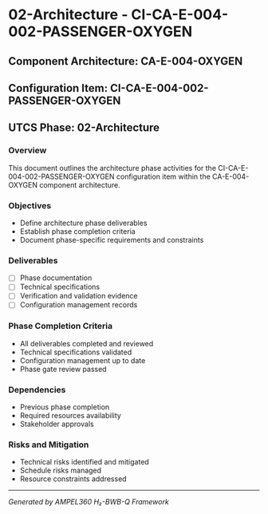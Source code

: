 # 02-Architecture - CI-CA-E-004-002-PASSENGER-OXYGEN

## Component Architecture: CA-E-004-OXYGEN
## Configuration Item: CI-CA-E-004-002-PASSENGER-OXYGEN
## UTCS Phase: 02-Architecture

### Overview
This document outlines the architecture phase activities for the CI-CA-E-004-002-PASSENGER-OXYGEN configuration item within the CA-E-004-OXYGEN component architecture.

### Objectives
- Define architecture phase deliverables
- Establish phase completion criteria
- Document phase-specific requirements and constraints

### Deliverables
- [ ] Phase documentation
- [ ] Technical specifications
- [ ] Verification and validation evidence
- [ ] Configuration management records

### Phase Completion Criteria
- All deliverables completed and reviewed
- Technical specifications validated
- Configuration management up to date
- Phase gate review passed

### Dependencies
- Previous phase completion
- Required resources availability
- Stakeholder approvals

### Risks and Mitigation
- Technical risks identified and mitigated
- Schedule risks managed
- Resource constraints addressed

---
*Generated by AMPEL360 H₂-BWB-Q Framework*
